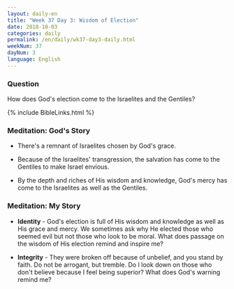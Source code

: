 ```yaml
---
layout: daily-en
title: "Week 37 Day 3: Wisdom of Election"
date: 2018-10-03 
categories: daily
permalink: /en/daily/wk37-day3-daily.html
weekNum: 37
dayNum: 3
language: English
---
```


### Question     
How does God's election come to the Israelites and the Gentiles?

{% include BibleLinks.html %} 

### Meditation: God's Story   
+ There's a remnant of Israelites chosen by God's grace. 

+ Because of the Israelites' transgression, the salvation has come to the Gentiles to make Israel envious. 

+ By the depth and riches of His wisdom and knowledge, God's mercy has come to the Israelites as well as the Gentiles. 

### Meditation: My Story   
+ **Identity** - God's election is full of His wisdom and knowledge as well as His grace and mercy. We sometimes ask why He elected those who seemed evil but not those who look to be moral. What does passage on the wisdom of His election remind and inspire me? 

+ **Integrity** - They were broken off because of unbelief, and you stand by faith. Do not be arrogant, but tremble. Do I look down on those who don't believe because I feel being superior? What does God's warning remind me? 
